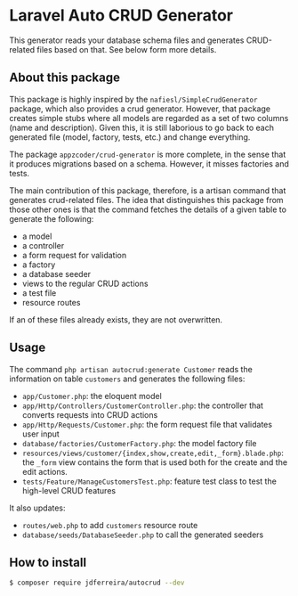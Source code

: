 # Laravel Auto CRUD Generator

This generator reads your database schema files and generates CRUD-related files based on that. See below form more details.

## About this package

This package is highly inspired by the `nafiesl/SimpleCrudGenerator` package, which also provides a crud generator. However, that package creates simple stubs where all models are regarded as a set of two columns (name and description). Given this, it is still laborious to go back to each generated file (model, factory, tests, etc.) and change everything.

The package `appzcoder/crud-generator` is more complete, in the sense that it produces migrations based on a schema. However, it misses factories and tests.

The main contribution of this package, therefore, is a artisan command that generates crud-related files. The idea that distinguishes this package from those other ones is that the command fetches the details of a given table to generate the following:

- a model
- a controller
- a form request for validation
- a factory
- a database seeder
- views to the regular CRUD actions
- a test file
- resource routes

If an of these files already exists, they are not overwritten.

<!--
    TODO:
    If the table schema changes in a way that defeats the existing tests, you can either
        (i) change your tests to make them pass or
        (ii) issue the `php artisan autocrud:regenerate-tests` command
    The latter will, however, erase your own changes to the test files, so use it with care.

    Notice that to ensure correctness, a file must be generated that contains enough information to know which files were generated by this package and whether their contents have changed (a hash of the contents).
-->

## Usage

The command `php artisan autocrud:generate Customer` reads the information on table `customers` and generates the following files:

- `app/Customer.php`: the eloquent model
    <!-- - If you want to store the model elsewhere, see configuration below -->
- `app/Http/Controllers/CustomerController.php`: the controller that converts requests into CRUD actions
- `app/Http/Requests/Customer.php`: the form request file that validates user input
- `database/factories/CustomerFactory.php`: the model factory file
- `resources/views/customer/{index,show,create,edit,_form}.blade.php`: the `_form` view contains the form that is used both for the create and the edit actions.
- `tests/Feature/ManageCustomersTest.php`: feature test class to test the high-level CRUD features

It also updates:

- `routes/web.php` to add `customers` resource route
- `database/seeds/DatabaseSeeder.php` to call the generated seeders

## How to install

```bash
$ composer require jdferreira/autocrud --dev
```
